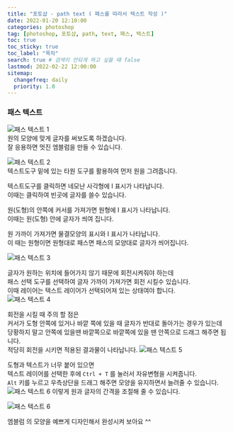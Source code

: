 ```yaml
---
title: "포토샵 - path text ( 패스를 따라서 텍스트 작성 )"
date: 2022-01-20 12:10:00
categories: photoshop
tag: [photoshop, 포토샵, path, text, 패스, 텍스트]
toc: true
toc_sticky: true
toc_label: "목차"
search: true # 검색이 안되게 하고 싶을 때 false
lastmod: 2022-02-22 12:00:00
sitemap:
  changefreq: daily
  priority: 1.0
---
```


### 패스 텍스트

![패스 텍스트 1](https://jxlove2020.github.io/images/2022-01-20-photoshop-path-text-01.png)  
원의 모양에 맞게 글자를 써보도록 하겠습니다.  
잘 응용하면 멋진 엠블럼을 만들 수 있습니다.

![패스 텍스트 2](https://jxlove2020.github.io/images/2022-01-20-photoshop-path-text-02.png)  
텍스트도구 밑에 있는 타원 도구를 활용하여 먼저 원을 그려줍니다.

텍스트도구를 클릭하면 네모난 사각형에 I 표시가 나타납니다.  
이때는 클릭하여 빈곳에 글자를 쓸수 있습니다.

원(도형)의 안쪽에 커서를 가져가면 원형에 I 표시가 나타납니다.  
이때는 원(도형) 안에 글자가 씌여 집니다.

원 가까이 가져가면 물결모양의 표시와 I 표시가 나타납니다.  
이 때는 원형이면 원형대로 패스면 패스의 모양대로 글자가 씌어집니다.

![패스 텍스트 3](https://jxlove2020.github.io/images/2022-01-20-photoshop-path-text-03.png)

글자가 원하는 위치에 들어가지 않기 때문에 회전시켜줘야 하는데  
패스 선택 도구를 선택하여 글자 가까이 가져가면 회전 시킬수 있습니다.  
이때 레이어는 텍스트 레이어가 선택되어져 있는 상태여야 합니다.  
![패스 텍스트 4](https://jxlove2020.github.io/images/2022-01-20-photoshop-path-text-04.png)

회전을 시킬 때 주의 할 점은  
커서가 도형 안쪽에 있거나 바깥 쪽에 있을 때 글자가 반대로 돌아가는 경우가 있는데  
당황하지 말고 안쪽에 있을땐 바깥쪽으로 바깥쪽에 있을 땐 안쪽으로 드래그 해주면 됩니다.  
적당히 회전을 시키면 적용된 결과물이 나타납니다.
![패스 텍스트 5](https://jxlove2020.github.io/images/2022-01-20-photoshop-path-text-05.png)

도형과 텍스트가 너무 붙어 있으면  
텍스트 레이어를 선택한 후에 `Ctrl + T` 를 눌러서 자유변형을 시켜줍니다.  
`Alt` 키를 누르고 우측상단을 드래그 해주면 모양을 유지하면서 늘려줄 수 있습니다.  
![패스 텍스트 6](https://jxlove2020.github.io/images/2022-01-20-photoshop-path-text-06.png)
이렇게 원과 글자의 간격을 조절해 줄 수 있습니다.

![패스 텍스트 6](https://jxlove2020.github.io/images/2022-01-20-photoshop-path-text-01.png)

엠블럼 의 모양을 예쁘게 디자인해서 완성시켜 보아요 ^^

